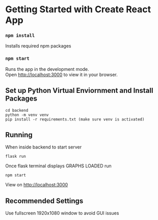 # Getting Started with Create React App


### `npm install`
Installs required npm packages 

### `npm start`

Runs the app in the development mode.\
Open [http://localhost:3000](http://localhost:3000) to view it in your browser.


## Set up Python Virtual Enviornment and Install Packages
```
cd backend
python -m venv venv 
pip install -r requirements.txt (make sure venv is activated)
```

## Running 
When inside backend to start server
```
flask run
```

Once flask terminal displays GRAPHS LOADED run
```
npm start
```

View on [http://localhost:3000](http://localhost:3000)

## Recommended Settings
Use fullscreen 1920x1080 window to avoid GUI issues
